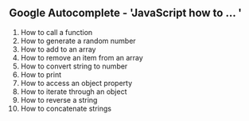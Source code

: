 ## Google Autocomplete - 'JavaScript how to ... '

1. How to call a function
2. How to generate a random number
3. How to add to an array
4. How to remove an item from an array
5. How to convert string to number
6. How to print
7. How to access an object property
8. How to iterate through an object
9. How to reverse a string
10. How to concatenate strings
